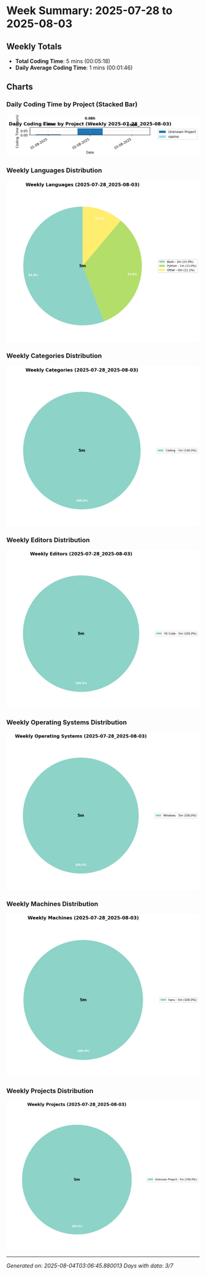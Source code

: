 # Week Summary: 2025-07-28 to 2025-08-03

## Weekly Totals
- **Total Coding Time**: 5 mins (00:05:18)
- **Daily Average Coding Time**: 1 mins (00:01:46)

## Charts

### Daily Coding Time by Project (Stacked Bar)
![Daily Coding Time by Project](/charts/daily_stacked_bar_weekly_2025-07-28_2025-08-03.png)

### Weekly Languages Distribution
![Weekly Languages](/charts/weekly_languages_(2025-07-28_2025-08-03).png)

### Weekly Categories Distribution
![Weekly Categories](/charts/weekly_categories_(2025-07-28_2025-08-03).png)

### Weekly Editors Distribution
![Weekly Editors](/charts/weekly_editors_(2025-07-28_2025-08-03).png)

### Weekly Operating Systems Distribution
![Weekly Operating Systems](/charts/weekly_operating_systems_(2025-07-28_2025-08-03).png)

### Weekly Machines Distribution
![Weekly Machines](/charts/weekly_machines_(2025-07-28_2025-08-03).png)

### Weekly Projects Distribution
![Weekly Projects](/charts/weekly_projects_(2025-07-28_2025-08-03).png)

---
*Generated on: 2025-08-04T03:06:45.880013*
*Days with data: 3/7*

